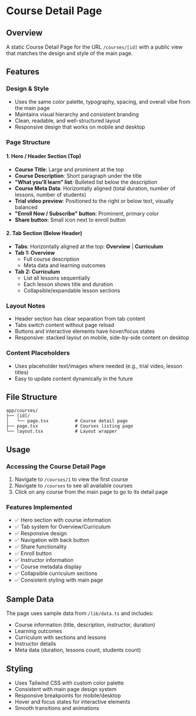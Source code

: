 # Course Detail Page

## Overview
A static Course Detail Page for the URL `/courses/[id]` with a public view that matches the design and style of the main page.

## Features

### Design & Style
- Uses the same color palette, typography, spacing, and overall vibe from the main page
- Maintains visual hierarchy and consistent branding
- Clean, readable, and well-structured layout
- Responsive design that works on mobile and desktop

### Page Structure

#### 1. Hero / Header Section (Top)
- **Course Title**: Large and prominent at the top
- **Course Description**: Short paragraph under the title
- **"What you'll learn" list**: Bulleted list below the description
- **Course Meta Data**: Horizontally aligned (total duration, number of lessons, number of students)
- **Trial video preview**: Positioned to the right or below text, visually balanced
- **"Enroll Now / Subscribe" button**: Prominent, primary color
- **Share button**: Small icon next to enroll button

#### 2. Tab Section (Below Header)
- **Tabs**: Horizontally aligned at the top: **Overview** | **Curriculum**
- **Tab 1: Overview**
  - Full course description
  - Meta data and learning outcomes
- **Tab 2: Curriculum**
  - List all lessons sequentially
  - Each lesson shows title and duration
  - Collapsible/expandable lesson sections

### Layout Notes
- Header section has clear separation from tab content
- Tabs switch content without page reload
- Buttons and interactive elements have hover/focus states
- Responsive: stacked layout on mobile, side-by-side content on desktop

### Content Placeholders
- Uses placeholder text/images where needed (e.g., trial video, lesson titles)
- Easy to update content dynamically in the future

## File Structure
```
app/courses/
├── [id]/
│   └── page.tsx          # Course detail page
├── page.tsx              # Courses listing page
└── layout.tsx            # Layout wrapper
```

## Usage

### Accessing the Course Detail Page
1. Navigate to `/courses/1` to view the first course
2. Navigate to `/courses` to see all available courses
3. Click on any course from the main page to go to its detail page

### Features Implemented
- ✅ Hero section with course information
- ✅ Tab system for Overview/Curriculum
- ✅ Responsive design
- ✅ Navigation with back button
- ✅ Share functionality
- ✅ Enroll button
- ✅ Instructor information
- ✅ Course metadata display
- ✅ Collapsible curriculum sections
- ✅ Consistent styling with main page

## Sample Data
The page uses sample data from `/lib/data.ts` and includes:
- Course information (title, description, instructor, duration)
- Learning outcomes
- Curriculum with sections and lessons
- Instructor details
- Meta data (duration, lessons count, students count)

## Styling
- Uses Tailwind CSS with custom color palette
- Consistent with main page design system
- Responsive breakpoints for mobile/desktop
- Hover and focus states for interactive elements
- Smooth transitions and animations
